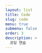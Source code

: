 ```yaml
---
layout: list
title: Code
slug: code
menu: true
submenu: false
order: 3
description: >
  코딩 연습
---
```


